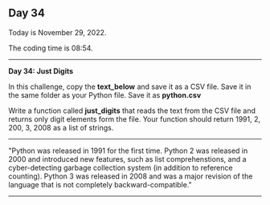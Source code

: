 <h2>Day 34</h2>
<p>Today is November 29, 2022.</p>
<p>The coding time is 08:54.</p>
<hr/>

<p><b>Day 34: Just Digits</b></p>

<p>
In this challenge, copy the <b>text_below</b> and save it as a CSV file. Save it in the same folder as your Python file. Save it as <b>python.csv</b> 
</p>

<p>Write a function called <b>just_digits</b> that reads the text from the CSV file and returns only digit elements form the file. Your function should return 1991, 2, 200, 3, 2008 as a list of strings.</p>

<hr/>

<p> "Python was released in 1991 for the first time. Python 2 was released in 2000 and introduced new features, such as list comprehenstions, and a cyber-detecting garbage collection system (in addition to reference counting). Python 3 was released in 2008 and was a major revision of the language that is not completely backward-compatible."</p>

<hr/>